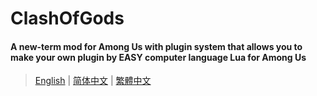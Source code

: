 # ClashOfGods
#### A new-term mod for Among Us with plugin system that allows you to make your own plugin by EASY computer language Lua for Among Us
> [English](README/README-English.md) | [简体中文](README/README-SChinese.md) | [繁體中文](README/README-TChinese.md)

